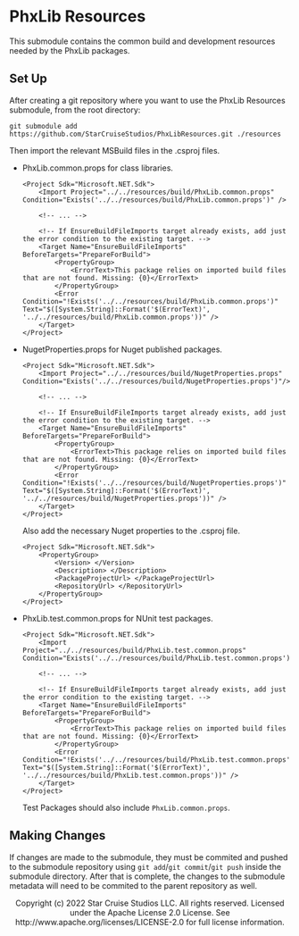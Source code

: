 ﻿# PhxLib Resources
This submodule contains the common build and development resources needed by the PhxLib packages.

## Set Up
After creating a git repository where you want to use the PhxLib Resources submodule, from the root directory:
```shell
git submodule add https://github.com/StarCruiseStudios/PhxLibResources.git ./resources
```

Then import the relevant MSBuild files in the .csproj files.
* PhxLib.common.props for class libraries.
    ```msbuild
    <Project Sdk="Microsoft.NET.Sdk">
        <Import Project="../../resources/build/PhxLib.common.props" Condition="Exists('../../resources/build/PhxLib.common.props')" />
        
        <!-- ... -->
        
        <!-- If EnsureBuildFileImports target already exists, add just the error condition to the existing target. -->
        <Target Name="EnsureBuildFileImports" BeforeTargets="PrepareForBuild">
            <PropertyGroup>
                <ErrorText>This package relies on imported build files that are not found. Missing: {0}</ErrorText>
            </PropertyGroup>
            <Error Condition="!Exists('../../resources/build/PhxLib.common.props')" Text="$([System.String]::Format('$(ErrorText)', '../../resources/build/PhxLib.common.props'))" />
        </Target>
    </Project>
    ```
* NugetProperties.props for Nuget published packages.
    ```msbuild
    <Project Sdk="Microsoft.NET.Sdk">
        <Import Project="../../resources/build/NugetProperties.props" Condition="Exists('../../resources/build/NugetProperties.props')"/>
        
        <!-- ... -->
        
        <!-- If EnsureBuildFileImports target already exists, add just the error condition to the existing target. -->
        <Target Name="EnsureBuildFileImports" BeforeTargets="PrepareForBuild">
            <PropertyGroup>
                <ErrorText>This package relies on imported build files that are not found. Missing: {0}</ErrorText>
            </PropertyGroup>
            <Error Condition="!Exists('../../resources/build/NugetProperties.props')" Text="$([System.String]::Format('$(ErrorText)', '../../resources/build/NugetProperties.props'))" />
        </Target>
    </Project>
    ```
    Also add the necessary Nuget properties to the .csproj file.
    ```msbuild
    <Project Sdk="Microsoft.NET.Sdk">
        <PropertyGroup>
            <Version> </Version>
            <Description> </Description>
            <PackageProjectUrl> </PackageProjectUrl>
            <RepositoryUrl> </RepositoryUrl>
        </PropertyGroup>
    </Project>
    ```
* PhxLib.test.common.props for NUnit test packages.
    ```msbuild
    <Project Sdk="Microsoft.NET.Sdk">
        <Import Project="../../resources/build/PhxLib.test.common.props" Condition="Exists('../../resources/build/PhxLib.test.common.props')"/>
        
        <!-- ... -->
        
        <!-- If EnsureBuildFileImports target already exists, add just the error condition to the existing target. -->
        <Target Name="EnsureBuildFileImports" BeforeTargets="PrepareForBuild">
            <PropertyGroup>
                <ErrorText>This package relies on imported build files that are not found. Missing: {0}</ErrorText>
            </PropertyGroup>
            <Error Condition="!Exists('../../resources/build/PhxLib.test.common.props')" Text="$([System.String]::Format('$(ErrorText)', '../../resources/build/PhxLib.test.common.props'))" />
        </Target>
    </Project>
    ```
    Test Packages should also include `PhxLib.common.props`.

## Making Changes
If changes are made to the submodule, they must be commited and pushed to the submodule repository using `git add`/`git commit`/`git push` inside the submodule directory.
After that is complete, the changes to the submodule metadata will need to be commited to the parent repository as well.

<div align="center">
Copyright (c) 2022 Star Cruise Studios LLC. All rights reserved.  
Licensed under the Apache License 2.0 License.  
See http://www.apache.org/licenses/LICENSE-2.0 for full license information.
</div>